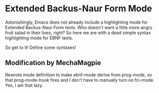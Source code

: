Extended Backus-Naur Form Mode
==============================

Astonishingly, Emacs does not already include a highlighting mode for
Extended Backus-Naur Form texts. Who doesn't want a little more angry
fruit salad in their lives, right? So here we are with a dead simple
syntax highlighting mode for EBNF texts.

So get to it! Define some syntaxes!

Modification by MechaMagpie
---------------------------

Rewrote mode definition to make ebnf-mode derive from prog-mode, so that prog-mode-hook fires and I don't have to manually turn on fci-mode. Yes, I am that lazy.
